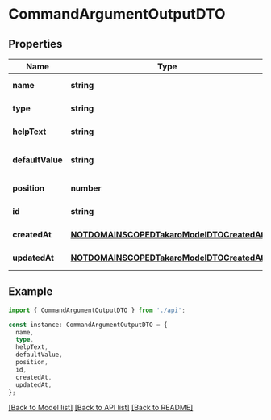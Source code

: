 # CommandArgumentOutputDTO

## Properties

| Name             | Type                                                                                    | Description | Notes                             |
| ---------------- | --------------------------------------------------------------------------------------- | ----------- | --------------------------------- |
| **name**         | **string**                                                                              |             | [default to undefined]            |
| **type**         | **string**                                                                              |             | [default to undefined]            |
| **helpText**     | **string**                                                                              |             | [default to undefined]            |
| **defaultValue** | **string**                                                                              |             | [optional] [default to undefined] |
| **position**     | **number**                                                                              |             | [default to undefined]            |
| **id**           | **string**                                                                              |             | [default to undefined]            |
| **createdAt**    | [**NOTDOMAINSCOPEDTakaroModelDTOCreatedAt**](NOTDOMAINSCOPEDTakaroModelDTOCreatedAt.md) |             | [default to undefined]            |
| **updatedAt**    | [**NOTDOMAINSCOPEDTakaroModelDTOCreatedAt**](NOTDOMAINSCOPEDTakaroModelDTOCreatedAt.md) |             | [default to undefined]            |

## Example

```typescript
import { CommandArgumentOutputDTO } from './api';

const instance: CommandArgumentOutputDTO = {
  name,
  type,
  helpText,
  defaultValue,
  position,
  id,
  createdAt,
  updatedAt,
};
```

[[Back to Model list]](../README.md#documentation-for-models) [[Back to API list]](../README.md#documentation-for-api-endpoints) [[Back to README]](../README.md)
